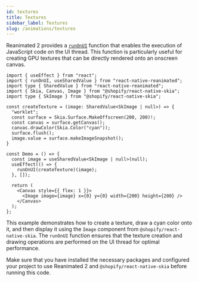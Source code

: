 ```yaml
---
id: textures
title: Textures
sidebar_label: Textures
slug: /animations/textures
---
```


Reanimated 2 provides a [`runOnUI`](https://docs.swmansion.com/react-native-reanimated/docs/threading/runOnUI) function that enables the execution of JavaScript code on the UI thread. This function is particularly useful for creating GPU textures that can be directly rendered onto an onscreen canvas.

```tsx twoslash
import { useEffect } from "react";
import { runOnUI, useSharedValue } from "react-native-reanimated";
import type { SharedValue } from "react-native-reanimated";
import { Skia, Canvas, Image } from "@shopify/react-native-skia";
import type { SkImage } from "@shopify/react-native-skia";

const createTexture = (image: SharedValue<SkImage | null>) => {
  "worklet";
  const surface = Skia.Surface.MakeOffscreen(200, 200)!;
  const canvas = surface.getCanvas();
  canvas.drawColor(Skia.Color("cyan"));
  surface.flush();
  image.value = surface.makeImageSnapshot();
}

const Demo = () => {
  const image = useSharedValue<SkImage | null>(null);
  useEffect(() => {
    runOnUI(createTexture)(image);
  }, []);
  
  return (
    <Canvas style={{ flex: 1 }}>
      <Image image={image} x={0} y={0} width={200} height={200} />
    </Canvas>
  );
};
```

This example demonstrates how to create a texture, draw a cyan color onto it, and then display it using the `Image` component from `@shopify/react-native-skia`. The `runOnUI` function ensures that the texture creation and drawing operations are performed on the UI thread for optimal performance.

Make sure that you have installed the necessary packages and configured your project to use Reanimated 2 and `@shopify/react-native-skia` before running this code.
